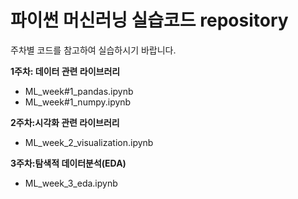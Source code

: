 # 파이썬 머신러닝 실습코드 repository

주차별 코드를 참고하여 실습하시기 바랍니다.

**1주차: 데이터 관련 라이브러리**
 - ML_week#1_pandas.ipynb
 - ML_week#1_numpy.ipynb
 
**2주차:시각화 관련 라이브러리**
 - ML_week_2_visualization.ipynb

**3주차:탐색적 데이터분석(EDA)**
 - ML_week_3_eda.ipynb
